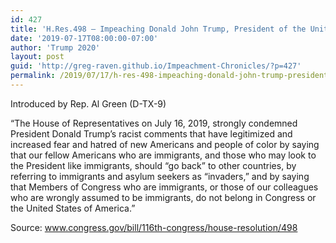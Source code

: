 ```yaml
---
id: 427
title: 'H.Res.498 — Impeaching Donald John Trump, President of the United States, of high misdemeanors'
date: '2019-07-17T08:00:00-07:00'
author: 'Trump 2020'
layout: post
guid: 'http://greg-raven.github.io/Impeachment-Chronicles/?p=427'
permalink: /2019/07/17/h-res-498-impeaching-donald-john-trump-president-of-the-united-states-of-high-misdemeanors/
---
```


Introduced by Rep. Al Green (D-TX-9)

“The House of Representatives on July 16, 2019, strongly condemned President Donald Trump’s racist comments that have legitimized and increased fear and hatred of new Americans and people of color by saying that our fellow Americans who are immigrants, and those who may look to the President like immigrants, should “go back” to other countries, by referring to immigrants and asylum seekers as “invaders,” and by saying that Members of Congress who are immigrants, or those of our colleagues who are wrongly assumed to be immigrants, do not belong in Congress or the United States of America.”

Source: www.congress.gov/bill/116th-congress/house-resolution/498